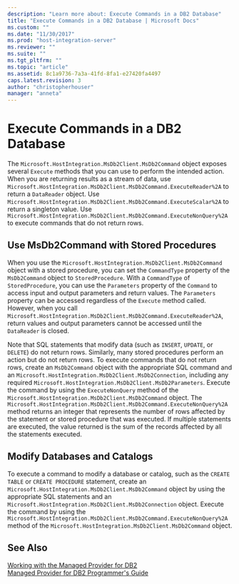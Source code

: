 ```yaml
---
description: "Learn more about: Execute Commands in a DB2 Database"
title: "Execute Commands in a DB2 Database | Microsoft Docs"
ms.custom: ""
ms.date: "11/30/2017"
ms.prod: "host-integration-server"
ms.reviewer: ""
ms.suite: ""
ms.tgt_pltfrm: ""
ms.topic: "article"
ms.assetid: 8c1a9736-7a3a-41fd-8fa1-e27420fa4497
caps.latest.revision: 3
author: "christopherhouser"
manager: "anneta"
---
```

# Execute Commands in a DB2 Database
The `Microsoft.HostIntegration.MsDb2Client.MsDb2Command` object exposes several `Execute` methods that you can use to perform the intended action. When you are returning results as a stream of data, use `Microsoft.HostIntegration.MsDb2Client.MsDb2Command.ExecuteReader%2A` to return a `DataReader` object. Use `Microsoft.HostIntegration.MsDb2Client.MsDb2Command.ExecuteScalar%2A` to return a singleton value. Use `Microsoft.HostIntegration.MsDb2Client.MsDb2Command.ExecuteNonQuery%2A` to execute commands that do not return rows.  
  
## Use MsDb2Command with Stored Procedures  
 When you use the `Microsoft.HostIntegration.MsDb2Client.MsDb2Command` object with a stored procedure, you can set the `CommandType` property of the `MsDb2Command` object to `StoredProcedure`. With a `CommandType` of `StoredProcedure`, you can use the `Parameters` property of the `Command` to access input and output parameters and return values. The `Parameters` property can be accessed regardless of the `Execute` method called. However, when you call `Microsoft.HostIntegration.MsDb2Client.MsDb2Command.ExecuteReader%2A`, return values and output parameters cannot be accessed until the `DataReader` is closed.  
  
 Note that SQL statements that modify data (such as `INSERT`, `UPDATE`, or `DELETE`) do not return rows. Similarly, many stored procedures perform an action but do not return rows. To execute commands that do not return rows, create an `MsDb2Command` object with the appropriate SQL command and an `Microsoft.HostIntegration.MsDb2Client.MsDb2Connection`, including any required `Microsoft.HostIntegration.MsDb2Client.MsDb2Parameters`. Execute the command by using the `ExecuteNonQuery` method of the `Microsoft.HostIntegration.MsDb2Client.MsDb2Command` object. The `Microsoft.HostIntegration.MsDb2Client.MsDb2Command.ExecuteNonQuery%2A` method returns an integer that represents the number of rows affected by the statement or stored procedure that was executed. If multiple statements are executed, the value returned is the sum of the records affected by all the statements executed.  
  
## Modify Databases and Catalogs  
 To execute a command to modify a database or catalog, such as the `CREATE TABLE` or `CREATE PROCEDURE` statement, create an `Microsoft.HostIntegration.MsDb2Client.MsDb2Command` object by using the appropriate SQL statements and an `Microsoft.HostIntegration.MsDb2Client.MsDb2Connection` object. Execute the command by using the `Microsoft.HostIntegration.MsDb2Client.MsDb2Command.ExecuteNonQuery%2A` method of the `Microsoft.HostIntegration.MsDb2Client.MsDb2Command` object.  
  
## See Also  
 [Working with the Managed Provider for DB2](../core/working-with-the-managed-provider-for-db21.md)   
 [Managed Provider for DB2 Programmer's Guide](../core/managed-provider-for-db2-programmer-s-guide2.md)   
